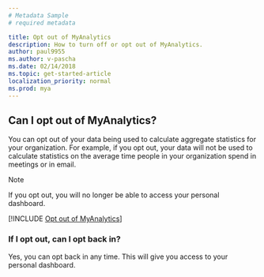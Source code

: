 ```yaml
---
# Metadata Sample
# required metadata

title: Opt out of MyAnalytics
description: How to turn off or opt out of MyAnalytics. 
author: paul9955
ms.author: v-pascha
ms.date: 02/14/2018
ms.topic: get-started-article
localization_priority: normal 
ms.prod: mya
---
```


## Can I opt out of MyAnalytics? 

You can opt out of your data being used to calculate aggregate statistics for your organization. For example, if you opt out, your data will not be used to calculate statistics on the average time people in your organization spend in meetings or in email. 

> [!Note] 
> If you opt out, you will no longer be able to access your personal dashboard. 

[!INCLUDE [Opt out of MyAnalytics](../../Includes/to-opt-out-of-mya.md)]
 
### If I opt out, can I opt back in? 

Yes, you can opt back in any time. This will give you access to your personal dashboard. 